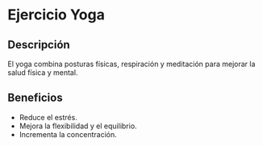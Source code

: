 # Ejercicio Yoga

## Descripción
El yoga combina posturas físicas, respiración y meditación para mejorar la salud física y mental.

## Beneficios
- Reduce el estrés.
- Mejora la flexibilidad y el equilibrio.
- Incrementa la concentración.